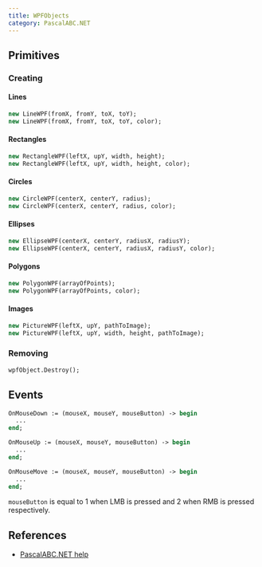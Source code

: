 ```yaml
---
title: WPFObjects
category: PascalABC.NET
---
```


## Primitives

### Creating

#### Lines

```pascal
new LineWPF(fromX, fromY, toX, toY);
new LineWPF(fromX, fromY, toX, toY, color);
```

#### Rectangles

```pascal
new RectangleWPF(leftX, upY, width, height);
new RectangleWPF(leftX, upY, width, height, color);
```

#### Circles

```pascal
new CircleWPF(centerX, centerY, radius);
new CircleWPF(centerX, centerY, radius, color);
```

#### Ellipses

```pascal
new EllipseWPF(centerX, centerY, radiusX, radiusY);
new EllipseWPF(centerX, centerY, radiusX, radiusY, color);
```

#### Polygons

```pascal
new PolygonWPF(arrayOfPoints);
new PolygonWPF(arrayOfPoints, color);
```

#### Images

```pascal
new PictureWPF(leftX, upY, pathToImage);
new PictureWPF(leftX, upY, width, height, pathToImage);
```

### Removing

```pascal
wpfObject.Destroy();
```

## Events

```pascal
OnMouseDown := (mouseX, mouseY, mouseButton) -> begin
  ...
end;

OnMouseUp := (mouseX, mouseY, mouseButton) -> begin
  ...
end;

OnMouseMove := (mouseX, mouseY, mouseButton) -> begin
  ...
end;
```

`mouseButton` is equal to 1 when LMB is pressed and 2 when RMB is pressed respectively.

## References

* [PascalABC.NET help](http://pascalabc.net/downloads/pabcnethelp/index.htm)
